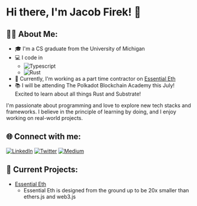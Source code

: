 # Hi there, I'm Jacob Firek! 👋

## 👨‍🎓 About Me:

- 🎓 I'm a CS graduate from the University of Michigan
- 💻 I code in 
  - ![Typescript](https://img.shields.io/badge/-TypeScript-007ACC?style=flat-square&logo=typescript&logoColor=white)
  - ![Rust](https://img.shields.io/badge/-Rust-black?style=flat-square&logo=rust)
- 🚀 Currently, I'm working as a part time contractor on [Essential Eth](https://github.com/essential-eth) 
- 📚 I will be attending The Polkadot Blockchain Academy this July! Excited to learn about all things Rust and Substrate!



I'm passionate about programming and love to explore new tech stacks and frameworks. I believe in the principle of learning by doing, and I enjoy working on real-world projects.

## 🌐 Connect with me:

<a href="https://www.linkedin.com/in/jacob-firek-4423741b8/"><img alt="LinkedIn" src="https://img.shields.io/badge/LinkedIn-Jacob%20Firek-blue?style=flat-square&logo=linkedin"></a>
<a href="https://twitter.com/jacob_firek"><img alt="Twitter" src="https://img.shields.io/badge/Twitter-jacob_firek-blue?style=flat-square&logo=twitter"></a>
<a href="https://medium.com/@firekjt"><img alt="Medium" src="https://img.shields.io/badge/Medium-%40firekjt-lightgrey?style=flat-square&logo=medium"></a>

## 🚀 Current Projects:

- [Essential Eth](https://github.com/essential-eth)
  - Essential Eth is designed from the ground up to be 20x smaller than ethers.js and web3.js



